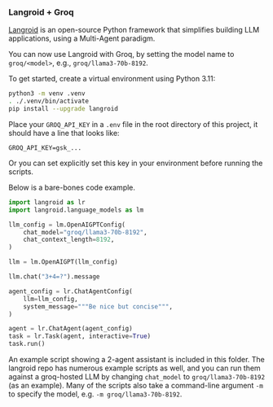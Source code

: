 ### Langroid + Groq
[Langroid](https://github.com/langroid/langroid) is an
open-source Python framework that simplifies building LLM applications, 
using a Multi-Agent paradigm.

You can now use Langroid with Groq, by setting the model name to 
`groq/<model>`, e.g., `groq/llama3-70b-8192`.

To get started, create a virtual environment using Python 3.11: 


```bash
python3 -m venv .venv
. ./.venv/bin/activate
pip install --upgrade langroid
````
Place your `GROQ_API_KEY` in a `.env` file in the root directory of this project,
it should have a line that looks like:
```
GROQ_API_KEY=gsk_...
```
Or you can set explicitly set this key in your environment before 
running the scripts.

Below is a bare-bones code example.

```python
import langroid as lr
import langroid.language_models as lm

llm_config = lm.OpenAIGPTConfig(
    chat_model="groq/llama3-70b-8192",
    chat_context_length=8192,
)

llm = lm.OpenAIGPT(llm_config)

llm.chat("3+4=?").message

agent_config = lr.ChatAgentConfig(
    llm=llm_config,
    system_message="""Be nice but concise""",
)

agent = lr.ChatAgent(agent_config)
task = lr.Task(agent, interactive=True)
task.run()
```

An example script showing a 2-agent assistant is included in this folder.
The langroid repo has numerous example scripts as well, and you can run them 
against a groq-hosted LLM by changing `chat_model` to `groq/llama3-70b-8192` (as an 
example). Many of the scripts also take a command-line argument `-m` to specify the 
model, e.g. `-m groq/llama3-70b-8192`.
